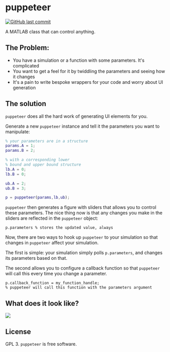 # puppeteer

[![GitHub last commit](https://img.shields.io/github/last-commit/sg-s/puppeteer.svg)]()

A MATLAB class that can control anything. 

## The Problem:

* You have a simulation or a function with some parameters. It's complicated
* You want to get a feel for it by twiddling the parameters and seeing how it changes
* It's a pain to write bespoke wrappers for your code and worry about UI generation

## The solution 

`puppeteer` does all the hard work of generating UI elements for you. 

Generate a new `puppeteer` instance and tell it the parameters you want to manipulate:

```matlab
% your parameters are in a structure
params.A = 1;
params.B = 2;

% with a corresponding lower 
% bound and upper bound structure
lb.A = 0;
lb.B = 0;

ub.A = 2;
ub.B = 3;

p = puppeteer(params,lb,ub);

```

`puppeteer` then generates a figure with sliders that allows you to control these parameters. The nice thing now is that any changes you make in the sliders are reflected in the `puppeteer` object:

```
p.parameters % stores the updated value, always
``` 

Now, there are two ways to hook up `puppeteer` to your simulation so that changes in `puppeteer` affect your simulation. 

The first is simple: your simulation simply polls `p.parameters`, and changes its parameters based on that. 

The second allows you to configure a callback function so that `puppeteer` will call this every time you change a parameter. 

```
p.callback_function = my_function_handle;
% puppeteer will call this function with the parameters argument

```

## What does it look like?

![](https://user-images.githubusercontent.com/6005346/30442611-f1ab6c6a-994a-11e7-8f0e-8114b59c6880.png)

## License

GPL 3. `puppeteer` is free software. 